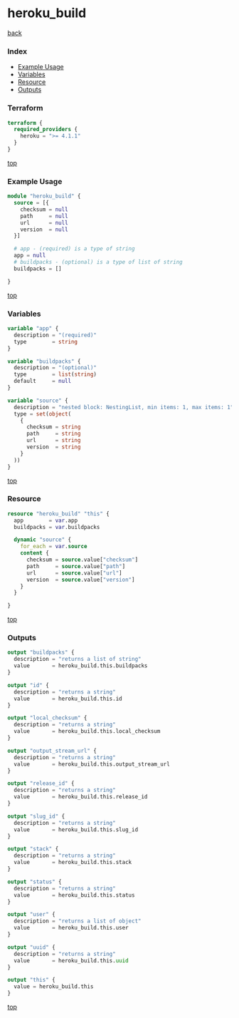 # heroku_build

[back](../heroku.md)

### Index

- [Example Usage](#example-usage)
- [Variables](#variables)
- [Resource](#resource)
- [Outputs](#outputs)

### Terraform

```terraform
terraform {
  required_providers {
    heroku = ">= 4.1.1"
  }
}
```

[top](#index)

### Example Usage

```terraform
module "heroku_build" {
  source = [{
    checksum = null
    path     = null
    url      = null
    version  = null
  }]

  # app - (required) is a type of string
  app = null
  # buildpacks - (optional) is a type of list of string
  buildpacks = []

}
```

[top](#index)

### Variables

```terraform
variable "app" {
  description = "(required)"
  type        = string
}

variable "buildpacks" {
  description = "(optional)"
  type        = list(string)
  default     = null
}

variable "source" {
  description = "nested block: NestingList, min items: 1, max items: 1"
  type = set(object(
    {
      checksum = string
      path     = string
      url      = string
      version  = string
    }
  ))
}
```

[top](#index)

### Resource

```terraform
resource "heroku_build" "this" {
  app        = var.app
  buildpacks = var.buildpacks

  dynamic "source" {
    for_each = var.source
    content {
      checksum = source.value["checksum"]
      path     = source.value["path"]
      url      = source.value["url"]
      version  = source.value["version"]
    }
  }

}
```

[top](#index)

### Outputs

```terraform
output "buildpacks" {
  description = "returns a list of string"
  value       = heroku_build.this.buildpacks
}

output "id" {
  description = "returns a string"
  value       = heroku_build.this.id
}

output "local_checksum" {
  description = "returns a string"
  value       = heroku_build.this.local_checksum
}

output "output_stream_url" {
  description = "returns a string"
  value       = heroku_build.this.output_stream_url
}

output "release_id" {
  description = "returns a string"
  value       = heroku_build.this.release_id
}

output "slug_id" {
  description = "returns a string"
  value       = heroku_build.this.slug_id
}

output "stack" {
  description = "returns a string"
  value       = heroku_build.this.stack
}

output "status" {
  description = "returns a string"
  value       = heroku_build.this.status
}

output "user" {
  description = "returns a list of object"
  value       = heroku_build.this.user
}

output "uuid" {
  description = "returns a string"
  value       = heroku_build.this.uuid
}

output "this" {
  value = heroku_build.this
}
```

[top](#index)